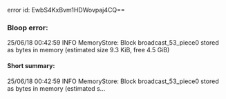 error id: EwbS4KxBvm1HDWovpaj4CQ==
### Bloop error:

25/06/18 00:42:59 INFO MemoryStore: Block broadcast_53_piece0 stored as bytes in memory (estimated size 9.3 KiB, free 4.5 GiB)
#### Short summary: 

25/06/18 00:42:59 INFO MemoryStore: Block broadcast_53_piece0 stored as bytes in memory (estimated s...
